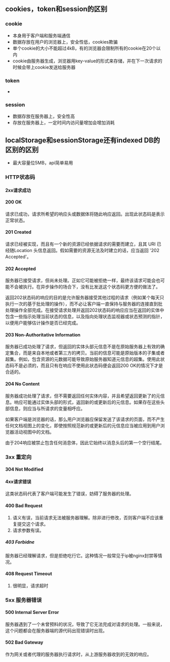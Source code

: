 ## cookies，token和session的区别
### cookie
- 本身用于客户端和服务端通信
- 数据存放在用户的浏览器上，安全性低，cookies欺骗
- 单个cookie的大小不能超过4kB，有的浏览器会限制所有的cookie在20个以内
- cookie由服务器生成，浏览器用key-value的形式来存储，并在下一次请求的时候会带上cookie发送给服务器

### token
- 

### session
- 数据存放在服务器上，安全性高
- 存放在服务器上，一定时间内访问量增加会增加消耗
## localStorage和sessionStorage还有indexed DB的区别的区别
- 最大容量位5MB，api简单易用



### HTTP状态码

#### 2xx请求成功

#### 200 OK

请求已成功，请求所希望的响应头或数据体将随此响应返回。出现此状态码是表示正常状态。

#### 201 Created

请求已经被实现，而且有一个新的资源已经依据请求的需要而建立，且其 URI 已经随Location 头信息返回。假如需要的资源无法及时建立的话，应当返回 '202 Accepted'。

#### 202 Accepted

服务器已接受请求，但尚未处理。正如它可能被拒绝一样，最终该请求可能会也可能不会被执行。在异步操作的场合下，没有比发送这个状态码更方便的做法了。

返回202状态码的响应的目的是允许服务器接受其他过程的请求（例如某个每天只执行一次的基于批处理的操作），而不必让客户端一直保持与服务器的连接直到批处理操作全部完成。在接受请求处理并返回202状态码的响应应当在返回的实体中包含一些指示处理当前状态的信息，以及指向处理状态监视器或状态预测的指针，以便用户能够估计操作是否已经完成。

#### 203 Non-Authoritative Information

服务器已成功处理了请求，但返回的实体头部元信息不是在原始服务器上有效的确定集合，而是来自本地或者第三方的拷贝。当前的信息可能是原始版本的子集或者超集。例如，包含资源的元数据可能导致原始服务器知道元信息的超集。使用此状态码不是必须的，而且只有在响应不使用此状态码便会返回200 OK的情况下才是合适的。

#### 204 No Content

服务器成功处理了请求，但不需要返回任何实体内容，并且希望返回更新了的元信息。响应可能通过实体头部的形式，返回新的或更新后的元信息。如果存在这些头部信息，则应当与所请求的变量相呼应。

如果客户端是浏览器的话，那么用户浏览器应保留发送了该请求的页面，而不产生任何文档视图上的变化，即使按照规范新的或更新后的元信息应当被应用到用户浏览器活动视图中的文档。

由于204响应被禁止包含任何消息体，因此它始终以消息头后的第一个空行结尾。



### 3xx 重定向

#### 304 Not Modified



#### 4xx请求错误

这类状态码代表了客户端可能发生了错误，妨碍了服务器的处理。

#### 400 Bad Request

1. 语义有误，当前请求无法被服务器理解。除非进行修改，否则客户端不应该重复提交这个请求。
2. 请求参数有误。

##### 403 Forbidne

服务器已经理解请求，但是拒绝吃行它。这种情况一般常见于ip被nginx封禁等情况。

#### 408 Request Timeout

1. 很明显，请求超时

### 5xx 服务器错误

#### 500 Internal Server Error

服务器遇到了一个未曾预料的状况，导致了它无法完成对请求的处理。一般来说，这个问题都会在服务器端的源代码出现错误时出现。

#### 502 Bad Gateway

作为网关或者代理的服务器执行请求时，从上游服务器收到的无效的响应。



